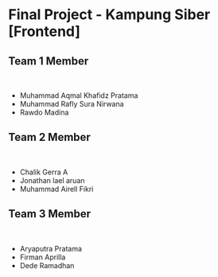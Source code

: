 # Final Project - Kampung Siber [Frontend]

## Team 1 Member
<br>
<ul>
  <li>Muhammad Aqmal Khafidz Pratama</li>
  <li>Muhammad Rafly Sura Nirwana</li>
  <li>Rawdo Madina</li>
</ul>

## Team 2 Member
<br>
<ul>
  <li>Chalik Gerra A </li>
  <li>Jonathan lael aruan</li>
  <li>Muhammad Airell Fikri</li>
</ul>

## Team 3 Member
<br>
<ul>
  <li>Aryaputra Pratama</li>
  <li>Firman Aprilla</li>
  <li>Dede Ramadhan</li>
</ul>
